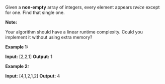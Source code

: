 Given a **non-empty** array of integers, every element appears _twice_ except for one.
Find that single one.

**Note:**

Your algorithm should have a linear runtime complexity. Could you implement it without
using extra memory?

**Example 1:**

**Input:** \[2,2,1\] **Output:** 1

**Example 2:**

**Input:** \[4,1,2,1,2\] **Output:** 4
